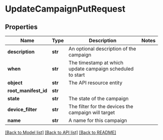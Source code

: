 # UpdateCampaignPutRequest

## Properties
Name | Type | Description | Notes
------------ | ------------- | ------------- | -------------
**description** | **str** | An optional description of the campaign | 
**when** | **str** | The timestamp at which update campaign scheduled to start | 
**object** | **str** | The API resource entity | 
**root_manifest_id** | **str** |  | 
**state** | **str** | The state of the campaign | 
**device_filter** | **str** | The filter for the devices the campaign will target | 
**name** | **str** | A name for this campaign | 

[[Back to Model list]](../README.md#documentation-for-models) [[Back to API list]](../README.md#documentation-for-api-endpoints) [[Back to README]](../README.md)


